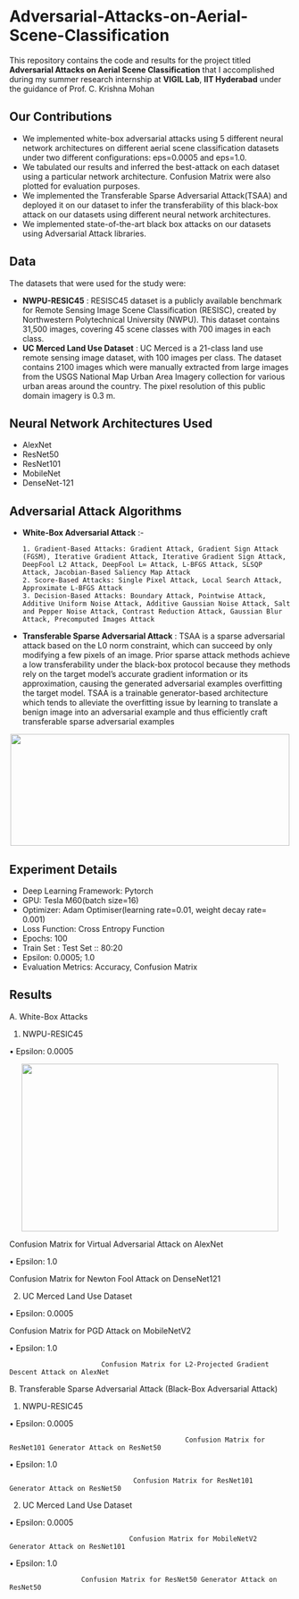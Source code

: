 # Adversarial-Attacks-on-Aerial-Scene-Classification
This repository contains the code and results for the project titled **Adversarial Attacks on Aerial Scene Classification** that I accomplished during my summer research internship at **VIGIL Lab**, **IIT Hyderabad** under the guidance of Prof. C. Krishna Mohan

## Our Contributions
- We implemented white-box adversarial attacks using 5 different neural network
architectures on different aerial scene classification datasets under two different
configurations: eps=0.0005 and eps=1.0.
- We tabulated our results and inferred the best-attack on each dataset using a
particular network architecture. Confusion Matrix were also plotted for evaluation
purposes.
- We implemented the Transferable Sparse Adversarial Attack(TSAA) and
deployed it on our dataset to infer the transferability of this black-box attack on
our datasets using different neural network architectures.
- We implemented state-of-the-art black box attacks on our datasets using
Adversarial Attack libraries.

## Data
The datasets that were used for the study were:
- **NWPU-RESIC45** : RESISC45 dataset is a publicly available benchmark for Remote Sensing Image Scene Classification (RESISC), created by Northwestern Polytechnical University (NWPU). This dataset contains 31,500 images, covering 45 scene classes with 700 images in each class. 
-  **UC Merced Land Use Dataset** : UC Merced is a 21-class land use remote sensing image dataset, with 100 images per class. The dataset contains 2100 images which were manually extracted from large images from the USGS National Map Urban Area Imagery collection for various urban areas around the country. The pixel resolution of this public domain imagery is 0.3 m.

## Neural Network Architectures Used
- AlexNet
- ResNet50
- ResNet101
- MobileNet
- DenseNet-121

## Adversarial Attack Algorithms
- **White-Box Adversarial Attack** :-

      1. Gradient-Based Attacks: Gradient Attack, Gradient Sign Attack (FGSM), Iterative Gradient Attack, Iterative Gradient Sign Attack, DeepFool L2 Attack, DeepFool L∞ Attack, L-BFGS Attack, SLSQP Attack, Jacobian-Based Saliency Map Attack 
      2. Score-Based Attacks: Single Pixel Attack, Local Search Attack, Approximate L-BFGS Attack 
      3. Decision-Based Attacks: Boundary Attack, Pointwise Attack, Additive Uniform Noise Attack, Additive Gaussian Noise Attack, Salt and Pepper Noise Attack, Contrast Reduction Attack, Gaussian Blur Attack, Precomputed Images Attack

- **Transferable Sparse Adversarial Attack** : TSAA is a sparse adversarial attack based on the L0 norm constraint, which can succeed by only modifying a few pixels of an image. Prior sparse attack methods achieve a low transferability under the black-box protocol because they methods rely on the target model’s accurate gradient information or its approximation, causing the generated adversarial examples overfitting the target model. TSAA is a trainable generator-based architecture which tends to alleviate the overfitting issue by learning to translate a benign image into an adversarial example and thus efficiently craft transferable sparse adversarial examples	
 
<p align="center">
  <img width="500" height="200" src="https://user-images.githubusercontent.com/68850685/129438113-7f698587-ccd0-4c26-bd34-545446c1d792.png">
</p>

## Experiment Details
- Deep Learning Framework: Pytorch
- GPU: Tesla M60(batch size=16)
- Optimizer: Adam Optimiser(learning rate=0.01, weight decay rate= 0.001)
- Loss Function: Cross Entropy Function
- Epochs: 100
- Train Set : Test Set :: 80:20
- Epsilon: 0.0005; 1.0
- Evaluation Metrics: Accuracy, Confusion Matrix

## Results

A.	White-Box Attacks

1)	NWPU-RESIC45

•	Epsilon: 0.0005

<p align="center">
  <img width="460" height="300" src="https://user-images.githubusercontent.com/68850685/129438238-814f3941-365c-409e-9874-f60394b4d7b1.png">
</p>























Confusion Matrix for Virtual Adversarial Attack on AlexNet



•	Epsilon: 1.0























Confusion Matrix for Newton Fool Attack on DenseNet121




2)	UC Merced Land Use Dataset

•	Epsilon: 0.0005





















Confusion Matrix for PGD Attack on MobileNetV2



•	Epsilon: 1.0




















                           Confusion Matrix for L2-Projected Gradient Descent Attack on AlexNet




B.	Transferable Sparse Adversarial Attack (Black-Box Adversarial Attack)

1)	NWPU-RESIC45

•	Epsilon: 0.0005




















                                                Confusion Matrix for ResNet101 Generator Attack on ResNet50




•	Epsilon: 1.0




















                                   Confusion Matrix for ResNet101 Generator Attack on ResNet50
 


2)	UC Merced Land Use Dataset

•	Epsilon: 0.0005


















                                  Confusion Matrix for MobileNetV2 Generator Attack on ResNet101
 



•	Epsilon: 1.0



















                      Confusion Matrix for ResNet50 Generator Attack on ResNet50

